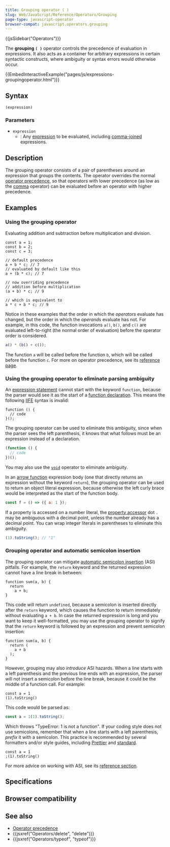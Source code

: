 ```yaml
---
title: Grouping operator ( )
slug: Web/JavaScript/Reference/Operators/Grouping
page-type: javascript-operator
browser-compat: javascript.operators.grouping
---
```


{{jsSidebar("Operators")}}

The **grouping `( )`** operator controls the precedence of evaluation in expressions. It also acts as a container for arbitrary expressions in certain syntactic constructs, where ambiguity or syntax errors would otherwise occur.

{{EmbedInteractiveExample("pages/js/expressions-groupingoperator.html")}}

## Syntax

```js-nolint
(expression)
```

### Parameters

- `expression`
  - : Any [expression](/Web/JavaScript/Reference/Operators) to be evaluated, including [comma-joined](/Web/JavaScript/Reference/Operators/Comma_operator) expressions.

## Description

The grouping operator consists of a pair of parentheses around an expression that groups the contents. The operator overrides the normal [operator precedence](/Web/JavaScript/Reference/Operators/Operator_precedence), so that operators with lower precedence (as low as the [comma](/Web/JavaScript/Reference/Operators/Comma_operator) operator) can be evaluated before an operator with higher precedence.

## Examples

### Using the grouping operator

Evaluating addition and subtraction before multiplication and division.

```js-nolint
const a = 1;
const b = 2;
const c = 3;

// default precedence
a + b * c; // 7
// evaluated by default like this
a + (b * c); // 7

// now overriding precedence
// addition before multiplication
(a + b) * c; // 9

// which is equivalent to
a * c + b * c; // 9
```

Notice in these examples that the order in which the _operators_ evaluate has changed, but the order in which the _operands_ evaluate has not. For example, in this code, the function invocations `a()`, `b()`, and `c()` are evaluated left-to-right (the normal order of evaluation) before the operator order is considered.

```js
a() * (b() + c());
```

The function `a` will be called before the function `b`, which will be called before the function `c`. For more on operator precedence, see its [reference page](/Web/JavaScript/Reference/Operators/Operator_precedence).

### Using the grouping operator to eliminate parsing ambiguity

An [expression statement](/Web/JavaScript/Reference/Statements/Expression_statement) cannot start with the keyword `function`, because the parser would see it as the start of a [function declaration](/Web/JavaScript/Reference/Statements/function). This means the following [IIFE](/Glossary/IIFE) syntax is invalid:

```js-nolint example-bad
function () {
  // code
}();
```

The grouping operator can be used to eliminate this ambiguity, since when the parser sees the left parenthesis, it knows that what follows must be an expression instead of a declaration.

```js
(function () {
  // code
})();
```

You may also use the [`void`](/Web/JavaScript/Reference/Operators/void#immediately_invoked_function_expressions) operator to eliminate ambiguity.

In an [arrow function](/Web/JavaScript/Reference/Functions/Arrow_functions) expression body (one that directly returns an expression without the keyword `return`), the grouping operator can be used to return an object literal expression, because otherwise the left curly brace would be interpreted as the start of the function body.

```js
const f = () => ({ a: 1 });
```

If a property is accessed on a number literal, the [property accessor](/Web/JavaScript/Reference/Operators/Property_accessors) dot `.` may be ambiguous with a decimal point, unless the number already has a decimal point. You can wrap integer literals in parentheses to eliminate this ambiguity.

```js
(1).toString(); // "1"
```

<!-- TODO in the future we can add a decorator section -->

### Grouping operator and automatic semicolon insertion

The grouping operator can mitigate [automatic semicolon insertion](/Web/JavaScript/Reference/Lexical_grammar#automatic_semicolon_insertion) (ASI) pitfalls. For example, the `return` keyword and the returned expression cannot have a line break in between:

```js-nolint example-bad
function sum(a, b) {
  return
    a + b;
}
```

This code will return `undefined`, because a semicolon is inserted directly after the `return` keyword, which causes the function to return immediately without evaluating `a + b`. In case the returned expression is long and you want to keep it well-formatted, you may use the grouping operator to signify that the `return` keyword is followed by an expression and prevent semicolon insertion:

```js-nolint example-good
function sum(a, b) {
  return (
    a + b
  );
}
```

However, grouping may also _introduce_ ASI hazards. When a line starts with a left parenthesis and the previous line ends with an expression, the parser will not insert a semicolon before the line break, because it could be the middle of a function call. For example:

```js-nolint example-bad
const a = 1
(1).toString()
```

This code would be parsed as:

```js
const a = 1(1).toString();
```

Which throws "TypeError: 1 is not a function". If your coding style does not use semicolons, remember that when a line starts with a left parenthesis, _prefix_ it with a semicolon. This practice is recommended by several formatters and/or style guides, including [Prettier](https://prettier.io/docs/en/rationale.html#semicolons) and [standard](https://standardjs.com/rules.html#semicolons).

```js-nolint example-good
const a = 1
;(1).toString()
```

For more advice on working with ASI, see its [reference section](/Web/JavaScript/Reference/Lexical_grammar#automatic_semicolon_insertion).

## Specifications



## Browser compatibility



## See also

- [Operator precedence](/Web/JavaScript/Reference/Operators/Operator_precedence)
- {{jsxref("Operators/delete", "delete")}}
- {{jsxref("Operators/typeof", "typeof")}}
